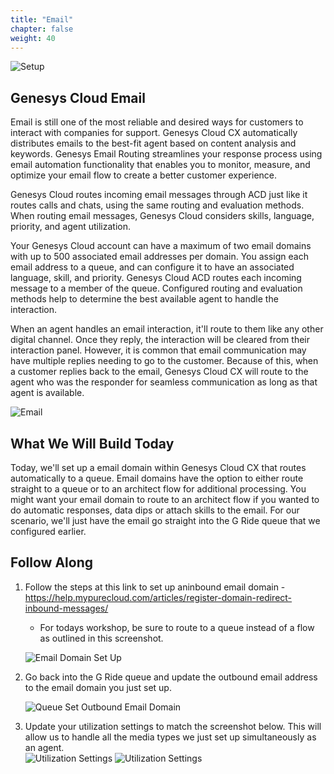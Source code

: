 ```yaml
---
title: "Email"
chapter: false
weight: 40
---
```

![Setup](/images/setup.jpg)

## Genesys Cloud Email
Email is still one of the most reliable and desired ways for customers to interact with companies for support. Genesys Cloud CX automatically distributes emails to the best-fit agent based on content analysis and keywords. Genesys Email Routing streamlines your response process using email automation functionality that enables you to monitor, measure, and optimize your email flow to create a better customer experience.

Genesys Cloud routes incoming email messages through ACD just like it routes calls and chats, using the same routing and evaluation methods. When routing email messages, Genesys Cloud considers skills, language, priority, and agent utilization. 

Your Genesys Cloud account can have a maximum of two email domains with up to 500 associated email addresses per domain. You assign each email address to a queue, and can configure it to have an associated language, skill, and priority. Genesys Cloud ACD routes each incoming message to a member of the queue. Configured routing and evaluation methods help to determine the best available agent to handle the interaction.

When an agent handles an email interaction, it'll route to them like any other digital channel. Once they reply, the interaction will be cleared from their interaction panel. However, it is common that email communication may have multiple replies needing to go to the customer. Because of this, when a customer replies back to the email, Genesys Cloud CX will route to the agent who was the responder for seamless communication as long as that agent is available.

![Email](/images/email.png)

## What We Will Build Today
Today, we'll set up a email domain within Genesys Cloud CX that routes automatically to a queue. Email domains have the option to either route straight to a queue or to an architect flow for additional processing. You might want your email domain to route to an architect flow if you wanted to do automatic responses, data dips or attach skills to the email. For our scenario, we'll just have the email go straight into the G Ride queue that we configured earlier. 

## Follow Along
 1. Follow the steps at this link to set up aninbound email domain - https://help.mypurecloud.com/articles/register-domain-redirect-inbound-messages/  
    - For todays workshop, be sure to route to a queue instead of a flow as outlined in this screenshot. 
    
    ![Email Domain Set Up](/images/EmailSetUp.jpg)

 2. Go back into the G Ride queue and update the outbound email address to the email domain you just set up.

    ![Queue Set Outbound Email Domain](/images/SetOutboundEmail.jpg)
 
 3. Update your utilization settings to match the screenshot below. This will allow us to handle all the media types we just set up simultaneously as an agent.   
   ![Utilization Settings](/images/utilization1.jpg)
    ![Utilization Settings](/images/Utilization.jpg)
